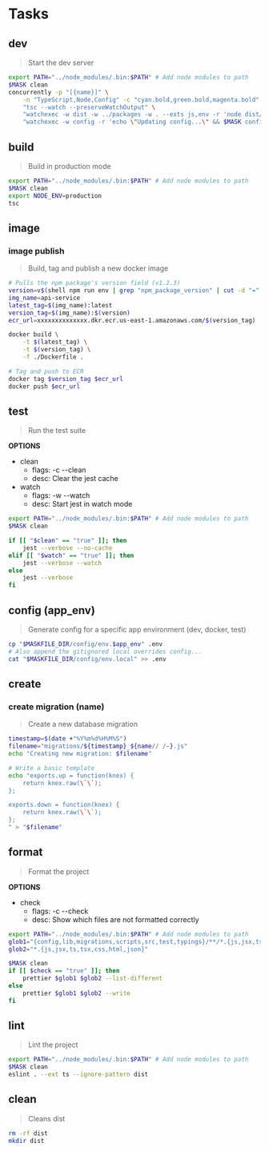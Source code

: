 # Tasks





## dev
> Start the dev server

~~~sh
export PATH="../node_modules/.bin:$PATH" # Add node modules to path
$MASK clean
concurrently -p "[{name}]" \
    -n "TypeScript,Node,Config" -c "cyan.bold,green.bold,magenta.bold" \
    "tsc --watch --preserveWatchOutput" \
    "watchexec -w dist -w ../packages -w . --exts js,env -r 'node dist/index.js'" \
    "watchexec -w config -r 'echo \"Updating config...\" && $MASK config dev'"
~~~





## build
> Build in production mode

~~~sh
export PATH="../node_modules/.bin:$PATH" # Add node modules to path
$MASK clean
export NODE_ENV=production
tsc
~~~





## image

### image publish
> Build, tag and publish a new docker image

~~~sh
# Pulls the npm package's version field (v1.2.3)
version=v$(shell npm run env | grep "npm_package_version" | cut -d "=" -f2)
img_name=api-service
latest_tag=$(img_name):latest
version_tag=$(img_name):$(version)
ecr_url=xxxxxxxxxxxxxx.dkr.ecr.us-east-1.amazonaws.com/$(version_tag)

docker build \
    -t $(latest_tag) \
    -t $(version_tag) \
    -f ./Dockerfile .

# Tag and push to ECR
docker tag $version_tag $ecr_url
docker push $ecr_url
~~~





## test

> Run the test suite

**OPTIONS**
* clean
    * flags: -c --clean
    * desc: Clear the jest cache
* watch
    * flags: -w --watch
    * desc: Start jest in watch mode

~~~bash
export PATH="../node_modules/.bin:$PATH" # Add node modules to path
$MASK clean

if [[ "$clean" == "true" ]]; then
    jest --verbose --no-cache
elif [[ "$watch" == "true" ]]; then
    jest --verbose --watch
else
    jest --verbose
fi
~~~





## config (app_env)
> Generate config for a specific app environment (dev, docker, test)

~~~bash
cp "$MASKFILE_DIR/config/env.$app_env" .env
# Also append the gitignored local overrides config...
cat "$MASKFILE_DIR/config/env.local" >> .env
~~~





## create

### create migration (name)
> Create a new database migration

~~~sh
timestamp=$(date +"%Y%m%d%H%M%S")
filename="migrations/${timestamp}_${name// /-}.js"
echo "Creating new migration: $filename"

# Write a basic template
echo "exports.up = function(knex) {
    return knex.raw(\`\`);
};

exports.down = function(knex) {
    return knex.raw(\`\`);
};
" > "$filename"
~~~





## format

> Format the project

**OPTIONS**
* check
    * flags: -c --check
    * desc: Show which files are not formatted correctly

~~~sh
export PATH="../node_modules/.bin:$PATH" # Add node modules to path
glob1="{config,lib,migrations,scripts,src,test,typings}/**/*.{js,jsx,ts,tsx,css,html,json}"
glob2="*.{js,jsx,ts,tsx,css,html,json}"

$MASK clean
if [[ $check == "true" ]]; then
    prettier $glob1 $glob2 --list-different
else
    prettier $glob1 $glob2 --write
fi
~~~





## lint
> Lint the project

~~~sh
export PATH="../node_modules/.bin:$PATH" # Add node modules to path
$MASK clean
eslint . --ext ts --ignore-pattern dist
~~~





## clean
> Cleans dist

~~~sh
rm -rf dist
mkdir dist
~~~
